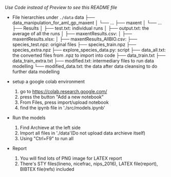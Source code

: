 *Use Code instead of Preview to see this README file*

- File hierarchies under `./data`
data
├── data_manipulation_for_aml_gp_maxent
│   └── ...
├── maxent
│   └── ...
├── Results
│   ├── test.txt: individual runs
│   ├── output.txt: the average of all the runs
│   ├── maxentResults.csv: 
│   ├── maxentResults.xlsx: 
│   ├── maxentResults_AllBIO.csv: 
├── species_test.npz: original files
├── species_train.npz
├── species_extra.npz
├── explore_species_data.py: script
├── data_all.txt: the converted files from .npz to import into code
├── data_train.txt
├── data_train_extra.txt
├── modified.txt: intermediary files to run data modelling
└── modified_data.txt: the data after data cleansing to do further data modelling


- setup a google colab environment
  1. go to https://colab.research.google.com/
  2. press the button "Add a new notebook"
  3. From Files, press import/upload notebook
  4. find the ipynb file in './src/models.ipynb'

- Run the models 
  1. Find Archieve at the left side
  2. Import all files in './data'(Do not upload data archieve itself) 
  3. Using "Ctrl+F9" to run all

- Report
  1. You will find lots of PNG image for LATEX report
  2. There's STY files(lineno, nicefrac, nips_2016), LATEX file(report), BIBTEX file(refs) included

